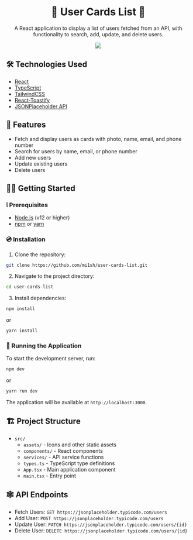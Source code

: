 <div align="center">
	<h1><b>🪪 User Cards List 🪪</b></h1>
	<p>A React application to display a list of users fetched from an API, with functionality to search, add, update, and delete users.</p>
	<img src="https://github.com/mi1sh/user-cards-list/assets/106558234/19a48f26-2420-44d8-a2f5-a2c7576f3fe4"/>
</div>

## 🛠️ Technologies Used

- [React](https://reactjs.org/)
- [TypeScript](https://www.typescriptlang.org/)
- [TailwindCSS](https://tailwindcss.com/)
- [React-Toastify](https://fkhadra.github.io/react-toastify/introduction)
- [JSONPlaceholder API](https://jsonplaceholder.typicode.com/)

## 🌟 Features

- Fetch and display users as cards with photo, name, email, and phone number
- Search for users by name, email, or phone number
- Add new users
- Update existing users
- Delete users

## 🧑‍💻 Getting Started

### ❕ Prerequisites

- [Node.js](https://nodejs.org/en/download/) (v12 or higher)
- [npm](https://www.npmjs.com/get-npm) or [yarn](https://yarnpkg.com/)

### 💿 Installation

1. Clone the repository:

```sh
git clone https://github.com/mi1sh/user-cards-list.git
```

2. Navigate to the project directory:

```sh
cd user-cards-list
```

3. Install dependencies:

```sh
npm install
```

or

```sh
yarn install
```

### 🏃 Running the Application

To start the development server, run:

```sh
npm dev
```

or

```sh
yarn run dev
```

The application will be available at `http://localhost:3000`.

## 🏗️ Project Structure

- `src/`
	- `assets/` - Icons and other static assets
	- `components/` - React components
	- `services/` - API service functions
	- `types.ts` - TypeScript type definitions
	- `App.tsx` - Main application component
	- `main.tsx` - Entry point

## 🕸️ API Endpoints

- Fetch Users: `GET https://jsonplaceholder.typicode.com/users`
- Add User: `POST https://jsonplaceholder.typicode.com/users`
- Update User: `PATCH https://jsonplaceholder.typicode.com/users/{id}`
- Delete User: `DELETE https://jsonplaceholder.typicode.com/users/{id}`
